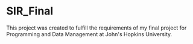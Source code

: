 # SIR_Final
This project was created to fulfill the requirements of my final project for Programming and Data Management at John's Hopkins University.
